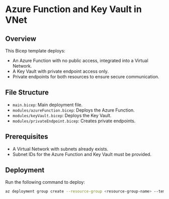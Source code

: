 # Azure Function and Key Vault in VNet

## Overview
This Bicep template deploys:
- An Azure Function with no public access, integrated into a Virtual Network.
- A Key Vault with private endpoint access only.
- Private endpoints for both resources to ensure secure communication.

## File Structure
- `main.bicep`: Main deployment file.
- `modules/azureFunction.bicep`: Deploys the Azure Function.
- `modules/keyVault.bicep`: Deploys the Key Vault.
- `modules/privateEndpoint.bicep`: Creates private endpoints.

## Prerequisites
- A Virtual Network with subnets already exists.
- Subnet IDs for the Azure Function and Key Vault must be provided.

## Deployment
Run the following command to deploy:
```bash
az deployment group create --resource-group <resource-group-name> --template-file main.bicep